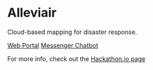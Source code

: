 # Alleviair

Cloud-based mapping for disaster response.

[Web Portal](https://alleviair.herokuapp.com/)
[Messenger Chatbot](https://www.messenger.com/t/786686305061573)

For more info, check out the [Hackathon.io page](https://www.hackathon.io/projects/22299)
